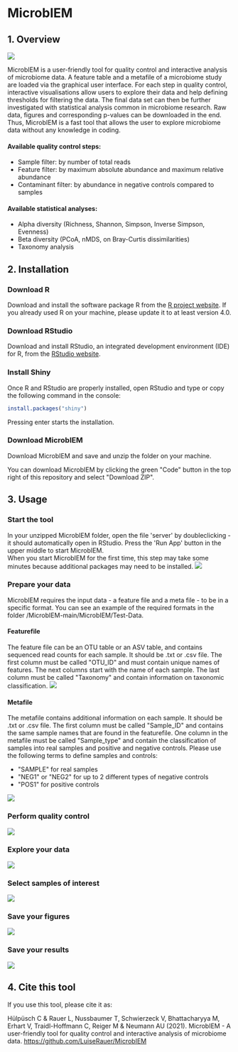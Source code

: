 # MicrobIEM

## 1. Overview

<img src="MicrobIEM/man/01_Interface.png"/> 

MicrobIEM is a user-friendly tool for quality control and interactive analysis of microbiome data. A feature table and a metafile of a microbiome study are loaded via the graphical user interface. For each step in quality control, interactive visualisations allow users to explore their data and help defining thresholds for filtering the data. The final data set can then be further investigated with statistical analysis common in microbiome research. Raw data, figures and corresponding p-values can be downloaded in the end. Thus, MicrobIEM is a fast tool that allows the user to explore microbiome data without any knowledge in coding.

#### Available quality control steps:
- Sample filter: by number of total reads
- Feature filter: by maximum absolute abundance and maximum relative abundance
- Contaminant filter: by abundance in negative controls compared to samples

#### Available statistical analyses:
- Alpha diversity (Richness, Shannon, Simpson, Inverse Simpson, Evenness)
- Beta diversity (PCoA, nMDS, on Bray-Curtis dissimilarities)
- Taxonomy analysis

## 2. Installation 
### Download R
Download and install the software package R from the [R project website](https://cran.r-project.org/bin/windows/base/). If you already used R on your machine, please update it to at least version 4.0.

### Download RStudio
Download and install RStudio, an integrated development environment (IDE) for R, from the [RStudio website](https://rstudio.com/products/rstudio/download/).

### Install Shiny
Once R and RStudio are properly installed, open RStudio and type or copy the following command in the console:
``` r
install.packages("shiny")
```
Pressing enter starts the installation.

### Download MicrobIEM
Download MicrobIEM and save and unzip the folder on your machine. 

You can download MicrobIEM by clicking the green "Code" button in the top right of this repository and select "Download ZIP".  

## 3. Usage

### Start the tool
In your unzipped MicrobIEM folder, open the file 'server' by doubleclicking - it should automatically open in RStudio. Press the 'Run App' button in the upper middle to start MicrobIEM.  
When you start MicrobIEM for the first time, this step may take some minutes because additional packages may need to be installed.
<img src="MicrobIEM/man/09_Start-MicrobIEM.png"/> 

### Prepare your data
MicrobIEM requires the input data - a feature file and a meta file - to be in a specific format. You can see an example of the required formats in the folder /MicrobIEM-main/MicrobIEM/Test-Data.

#### Featurefile
The feature file can be an OTU table or an ASV table, and contains sequenced read counts for each sample. It should be .txt or .csv file. The first column must be called "OTU_ID" and must contain unique names of features. The next columns start with the name of each sample. The last column must be called "Taxonomy" and contain information on taxonomic classification.
<img src="MicrobIEM/man/02_Featurefile.png"/> 

#### Metafile
The metafile contains additional information on each sample. It should be .txt or .csv file. The first column must be called "Sample_ID" and contains the same sample names that are found in the featurefile. One column in the metafile must be called "Sample_type" and contain the classification of samples into real samples and positive and negative controls. Please use the following terms to define samples and controls:

- "SAMPLE" for real samples
- "NEG1" or "NEG2" for up to 2 different types of negative controls
- "POS1" for positive controls

<img src="MicrobIEM/man/03_Metafile.png"/> 

### Perform quality control 
<img src="MicrobIEM/man/04_Contaminant-removal.png"/> 

### Explore your data
<img src="MicrobIEM/man/05_Beta-diversity.png"/> 

### Select samples of interest
<img src="MicrobIEM/man/06_Sample-selection.png"/> 

### Save your figures
<img src="MicrobIEM/man/07_Save-figures.png"/> 

### Save your results
<img src="MicrobIEM/man/08_Save-results.png"/> 

## 4. Cite this tool

If you use this tool, please cite it as:

Hülpüsch C & Rauer L, Nussbaumer T, Schwierzeck V, Bhattacharyya M, Erhart V, Traidl-Hoffmann C, Reiger M & Neumann AU (2021). MicrobIEM - A user-friendly tool for quality control and interactive analysis of microbiome data. https://github.com/LuiseRauer/MicrobIEM

